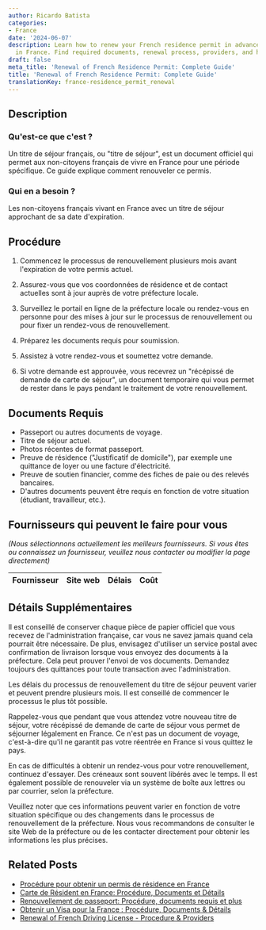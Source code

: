 ```yaml
---
author: Ricardo Batista
categories:
- France
date: '2024-06-07'
description: Learn how to renew your French residence permit in advance to stay legally
  in France. Find required documents, renewal process, providers, and helpful tips.
draft: false
meta_title: 'Renewal of French Residence Permit: Complete Guide'
title: 'Renewal of French Residence Permit: Complete Guide'
translationKey: france-residence_permit_renewal
---
```


## Description

### Qu'est-ce que c'est ?
Un titre de séjour français, ou "titre de séjour", est un document officiel qui permet aux non-citoyens français de vivre en France pour une période spécifique. Ce guide explique comment renouveler ce permis.

### Qui en a besoin ?
Les non-citoyens français vivant en France avec un titre de séjour approchant de sa date d'expiration.

## Procédure

1. Commencez le processus de renouvellement plusieurs mois avant l'expiration de votre permis actuel.

2. Assurez-vous que vos coordonnées de résidence et de contact actuelles sont à jour auprès de votre préfecture locale.

3. Surveillez le portail en ligne de la préfecture locale ou rendez-vous en personne pour des mises à jour sur le processus de renouvellement ou pour fixer un rendez-vous de renouvellement.

4. Préparez les documents requis pour soumission.

5. Assistez à votre rendez-vous et soumettez votre demande.

6. Si votre demande est approuvée, vous recevrez un "récépissé de demande de carte de séjour", un document temporaire qui vous permet de rester dans le pays pendant le traitement de votre renouvellement.

## Documents Requis

- Passeport ou autres documents de voyage.
- Titre de séjour actuel.
- Photos récentes de format passeport.
- Preuve de résidence ("Justificatif de domicile"), par exemple une quittance de loyer ou une facture d'électricité.
- Preuve de soutien financier, comme des fiches de paie ou des relevés bancaires.
- D'autres documents peuvent être requis en fonction de votre situation (étudiant, travailleur, etc.).

## Fournisseurs qui peuvent le faire pour vous

_(Nous sélectionnons actuellement les meilleurs fournisseurs. Si vous êtes ou connaissez un fournisseur, veuillez nous contacter ou modifier la page directement)_

| Fournisseur     |     Site web    |     Délais       |       Coût       |
| :-------------: | :-------------: |  :-------------: | :-------------: |

## Détails Supplémentaires
Il est conseillé de conserver chaque pièce de papier officiel que vous recevez de l'administration française, car vous ne savez jamais quand cela pourrait être nécessaire. De plus, envisagez d'utiliser un service postal avec confirmation de livraison lorsque vous envoyez des documents à la préfecture. Cela peut prouver l'envoi de vos documents. Demandez toujours des quittances pour toute transaction avec l'administration.

Les délais du processus de renouvellement du titre de séjour peuvent varier et peuvent prendre plusieurs mois. Il est conseillé de commencer le processus le plus tôt possible.

Rappelez-vous que pendant que vous attendez votre nouveau titre de séjour, votre récépissé de demande de carte de séjour vous permet de séjourner légalement en France. Ce n'est pas un document de voyage, c'est-à-dire qu'il ne garantit pas votre réentrée en France si vous quittez le pays.

En cas de difficultés à obtenir un rendez-vous pour votre renouvellement, continuez d'essayer. Des créneaux sont souvent libérés avec le temps. Il est également possible de renouveler via un système de boîte aux lettres ou par courrier, selon la préfecture.

Veuillez noter que ces informations peuvent varier en fonction de votre situation spécifique ou des changements dans le processus de renouvellement de la préfecture. Nous vous recommandons de consulter le site Web de la préfecture ou de les contacter directement pour obtenir les informations les plus précises.
## Related Posts

- [Procédure pour obtenir un permis de résidence en France](https://tramitit.com/fr/guides/france/demande_de_carte_de_sejour/)
- [Carte de Résident en France: Procédure, Documents et Détails](https://tramitit.com/fr/guides/france/demande_de_carte_de_resident/)
- [Renouvellement de passeport: Procédure, documents requis et plus](https://tramitit.com/fr/guides/france/renouvellement_de_passeport/)
- [Obtenir un Visa pour la France : Procédure, Documents & Détails](https://tramitit.com/fr/guides/france/demande_de_visa/)
- [Renewal of French Driving License - Procedure & Providers](https://tramitit.com/fr/guides/france/renouvellement_de_permis_de_conduire/)